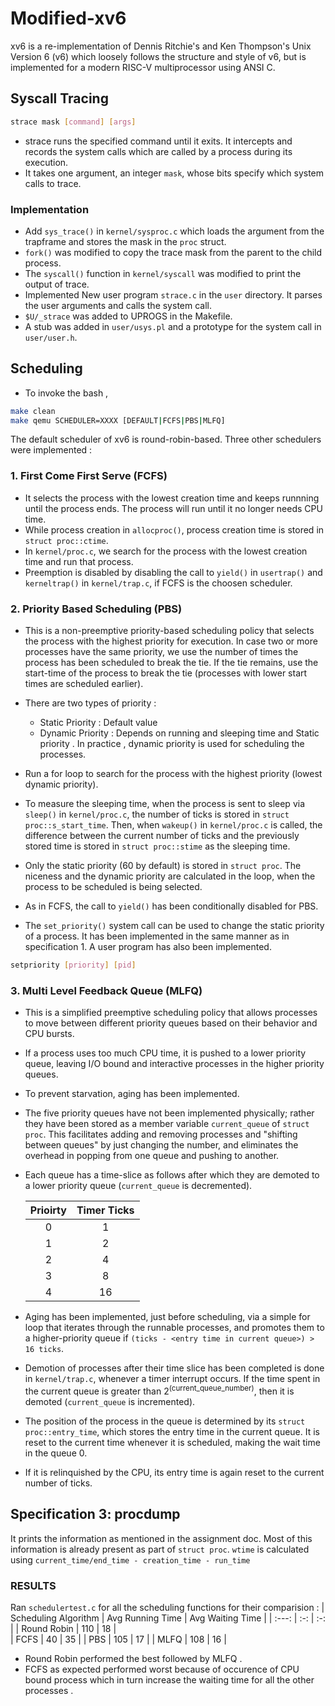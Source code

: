 # Modified-xv6

xv6 is a re-implementation of Dennis Ritchie's and Ken Thompson's Unix
Version 6 (v6) which loosely follows the structure and style of v6,
but is implemented for a modern RISC-V multiprocessor using ANSI C.

## Syscall Tracing

```bash
strace mask [command] [args]
```
* strace runs the specified command until it exits. It intercepts and records the system calls which are called by a process during its execution.  
* It takes one argument, an integer `mask`, whose bits specify which system calls to trace.  

### Implementation

* Add `sys_trace()` in `kernel/sysproc.c` which loads the argument from the trapframe and stores the mask in the `proc` struct.
* `fork()` was modified to copy the trace mask from the parent to the child process.
* The `syscall()` function in `kernel/syscall` was modified to print the output of trace.  
* Implemented New user program `strace.c` in the `user` directory. It parses the user arguments and calls the system call.
* `$U/_strace` was added to UPROGS in the Makefile.
* A stub was added in `user/usys.pl` and a prototype for the system call in `user/user.h`.

## Scheduling 

* To invoke the bash ,  
```bash
make clean
make qemu SCHEDULER=XXXX [DEFAULT|FCFS|PBS|MLFQ]
```
The default scheduler of xv6 is round-robin-based. Three other schedulers were implemented :

### 1. First Come First Serve (FCFS)  

* It selects the process with the lowest creation time and keeps runnning until the process ends. The process will run until it no longer needs CPU time.  
* While process creation in ```allocproc()```, process creation time is stored in ```struct proc::ctime```.  
* In ```kernel/proc.c```, we search for the process with the lowest creation time and run that process.  
* Preemption is disabled by disabling the call to ```yield()``` in ```usertrap()``` and ```kerneltrap()``` in ```kernel/trap.c```, if FCFS is the choosen scheduler.

### 2. Priority Based Scheduling (PBS)  

* This is a non-preemptive priority-based scheduling policy that selects the process
with the highest priority for execution. In case two or more processes have the same priority, we use the number of times the process has been scheduled to break the tie. If the tie remains, use the start-time of the process to break the tie (processes with lower start times are scheduled earlier).  
* There are two types of priority :
    * Static Priority : Default value  
    * Dynamic Priority : Depends on running and sleeping time and Static priority . 
In practice , dynamic priority is used for scheduling the processes.

* Run a for loop to search for the process with the highest priority (lowest dynamic priority).
* To measure the sleeping time, when the process is sent to sleep via `sleep()` in `kernel/proc.c`, the number of ticks is stored in `struct proc::s_start_time`. Then, when `wakeup()` in `kernel/proc.c` is called, the difference between the current number of ticks and the previously stored time is stored in `struct proc::stime` as the sleeping time.
* Only the static priority (60 by default) is stored in `struct proc`. The niceness and the dynamic priority are calculated in the loop, when the process to be scheduled is being selected.
* As in FCFS, the call to `yield()` has been conditionally disabled for PBS.
* The `set_priority()` system call can be used to change the static priority of a process. It has been implemented in the same manner as in specification 1. A user program has also been implemented.

```bash
setpriority [priority] [pid]
```

### 3. Multi Level Feedback Queue (MLFQ)  

* This is a simplified preemptive scheduling policy that allows processes to move between different priority queues based on their behavior and CPU bursts.  
* If a process uses too much CPU time, it is pushed to a lower priority queue, leaving I/O bound and interactive processes in the higher priority queues.
* To prevent starvation, aging has been implemented.  
* The five priority queues have not been implemented physically; rather they have been stored as a member variable `current_queue` of `struct proc`. This facilitates adding and removing processes and "shifting between queues" by just changing the number, and eliminates the overhead in popping from one queue and pushing to another.
* Each queue has a time-slice as follows after which they are demoted to a lower priority queue (`current_queue` is decremented).
     
    | Prioirty | Timer Ticks  |  
    | :---:   | :-: |  
    | 0 | 1 |   
    | 1 | 2 |  
    | 2 | 4 |  
    | 3 | 8 |  
    | 4 | 16 |  
* Aging has been implemented, just before scheduling, via a simple for loop that iterates through the runnable processes, and promotes them to a higher-priority queue if `(ticks - <entry time in current queue>) > 16 ticks`.
* Demotion of processes after their time slice has been completed is done in `kernel/trap.c`, whenever a timer interrupt occurs. If the time spent in the current queue is greater than 2<sup>(current_queue_number)</sup>, then it is demoted (`current_queue` is incremented).
* The position of the process in the queue is determined by its `struct proc::entry_time`, which stores the entry time in the current queue. It is reset to the current time whenever it is scheduled, making the wait time in the queue 0.
* If it is relinquished by the CPU, its entry time is again reset to the current number of ticks.

## Specification 3: procdump

It prints the information as mentioned in the assignment doc. Most of this information is already present as part of ```struct proc```.
```wtime``` is calculated using ```current_time/end_time - creation_time - run_time```

### RESULTS 
Ran ```schedulertest.c``` for all the scheduling functions for their comparision :
| Scheduling Algorithm | Avg Running Time  | Avg Waiting Time  |
| :---:   | :-: | :-: |
| Round Robin | 110 | 18 |  
| FCFS | 40 | 35 |
| PBS | 105 | 17 |
| MLFQ | 108 | 16 |

* Round Robin performed the best followed by MLFQ .  
* FCFS as expected performed worst because of occurence of CPU bound process which in turn increase the waiting time for all the other processes .  
